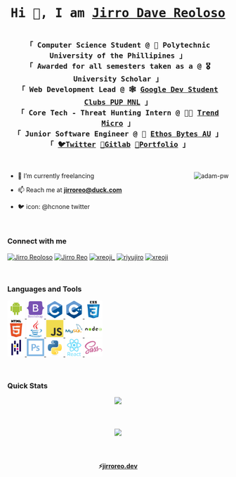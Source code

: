 <h1 align="center"><samp>Hi 👋, I am <b><a rel="nofollow noopener noreferrer" target="_blank" href="https://jirroreo.dev">Jirro Dave Reoloso</a></b></samp></h1>
<h3 align="center"><br>
  <samp>
    「 Computer Science Student @ 🌟 <b>Polytechnic University of the Phillipines</b> 」<br>
    「 Awarded for all semesters taken as a @ 🎖️ <b>University Scholar</b> 」<br>
    「 Web Development Lead @ 🕸️ <a target="_blank" href="https://www.linkedin.com/company/google-developer-student-club-pup-main//"><b>Google Dev Student Clubs PUP MNL</b></a> 」<br>
    「 Core Tech - Threat Hunting Intern @ 🧑‍💻 <a target="_blank" href="https://www.trendmicro.com/"><b>Trend Micro</b></a> 」<br>
    「 Junior Software Engineer @ 🌲 <a target="_blank" href="https://www.linkedin.com/company/ethos-bytes-au/about/"><b>Ethos Bytes AU</b></a> 」<br>
    「 <a target="_blank" href="https://twitter.com/xreoji"> 🐦Twitter</a> <a target="_blank" href="https://gitlab.com/JirroReo"> 🦊Gitlab</a> <a target="_blank" href="jirroreo.dev">📝Portfolio</a> 」<br>
  </samp>
</h3>

<br>

<p><img align="right" src="https://github.com/Adam-pw/Adam-pw/blob/main/animation_500_kxa883sd.gif" alt="adam-pw" /></p>


- 🌱 I’m currently freelancing

- 📫 Reach me at **jirroreo@duck.com**

- 🐦 icon: @hcnone twitter

<br>

<h3 align="left">Connect with me</h3>
<p align="left">
  <a href="https://www.linkedin.com/in/jirro-reo/" target="blank"><img align="center"
      src="https://raw.githubusercontent.com/rahuldkjain/github-profile-readme-generator/master/src/images/icons/Social/linked-in-alt.svg"
      alt="Jirro Reoloso" height="30" width="40" /></a> 
  <a href="https://fb.com/xreojii" target="blank"><img align="center"
      src="https://raw.githubusercontent.com/rahuldkjain/github-profile-readme-generator/master/src/images/icons/Social/facebook.svg"
      alt="Jirro Reo" height="30" width="40" /></a> 
  <a href="https://instagram.com/xreoji_" target="blank"><img align="center"
      src="https://raw.githubusercontent.com/rahuldkjain/github-profile-readme-generator/master/src/images/icons/Social/instagram.svg"
      alt="xreoji_" height="30" width="40" /></a> 
  <a href="https://www.hackerrank.com/riyujiro" target="blank"><img align="center"
      src="https://raw.githubusercontent.com/rahuldkjain/github-profile-readme-generator/master/src/images/icons/Social/hackerrank.svg"
      alt="riyujiro" height="30" width="40" /></a> 
 <a href="https://twitter.com/xreoji" target="blank"><img align="center"
      src="https://raw.githubusercontent.com/rahuldkjain/github-profile-readme-generator/master/src/images/icons/Social/twitter.svg"
      alt="xreoji" height="30" width="40" /></a> 
</p>

<br>

<h3 align="left">Languages and Tools</h3>
<p align="left"> <a href="https://developer.android.com" target="_blank" rel="noreferrer"> <img
      src="https://raw.githubusercontent.com/devicons/devicon/master/icons/android/android-original-wordmark.svg"
      alt="android" width="40" height="40" /> </a> <a href="https://getbootstrap.com" target="_blank" rel="noreferrer">
    <img src="https://raw.githubusercontent.com/devicons/devicon/master/icons/bootstrap/bootstrap-plain-wordmark.svg"
      alt="bootstrap" width="40" height="40" /> </a> <a href="https://www.cprogramming.com/" target="_blank"
    rel="noreferrer"> <img src="https://raw.githubusercontent.com/devicons/devicon/master/icons/c/c-original.svg"
      alt="c" width="40" height="40" /> </a> <a href="https://www.w3schools.com/cpp/" target="_blank" rel="noreferrer">
    <img src="https://raw.githubusercontent.com/devicons/devicon/master/icons/cplusplus/cplusplus-original.svg"
      alt="cplusplus" width="40" height="40" /> </a> <a href="https://www.w3schools.com/css/" target="_blank"
    rel="noreferrer"> <img
      src="https://raw.githubusercontent.com/devicons/devicon/master/icons/css3/css3-original-wordmark.svg" alt="css3"
      width="40" height="40" /> </a> <br> <a href="https://www.w3.org/html/" target="_blank" rel="noreferrer"> <img
      src="https://raw.githubusercontent.com/devicons/devicon/master/icons/html5/html5-original-wordmark.svg"
      alt="html5" width="40" height="40" /> </a> <a href="https://www.java.com" target="_blank" rel="noreferrer"> <img
      src="https://raw.githubusercontent.com/devicons/devicon/master/icons/java/java-original.svg" alt="java" width="40"
      height="40" /> </a> <a href="https://developer.mozilla.org/en-US/docs/Web/JavaScript" target="_blank"
    rel="noreferrer"> <img
      src="https://raw.githubusercontent.com/devicons/devicon/master/icons/javascript/javascript-original.svg"
      alt="javascript" width="40" height="40" /> </a> <a href="https://www.mysql.com/" target="_blank" rel="noreferrer"> <img
      src="https://raw.githubusercontent.com/devicons/devicon/master/icons/mysql/mysql-original-wordmark.svg"
      alt="mysql" width="40" height="40" /> </a> </a> <a href="https://nodejs.org" target="_blank" rel="noreferrer"> <img
      src="https://raw.githubusercontent.com/devicons/devicon/master/icons/nodejs/nodejs-original-wordmark.svg"
      alt="nodejs" width="40" height="40" /> </a> <br> <a href="https://pandas.pydata.org/" target="_blank" rel="noreferrer">
    <img
      src="https://raw.githubusercontent.com/devicons/devicon/2ae2a900d2f041da66e950e4d48052658d850630/icons/pandas/pandas-original.svg"
      alt="pandas" width="40" height="40" /> </a> <a href="https://www.photoshop.com/en" target="_blank"
    rel="noreferrer"> <img
      src="https://raw.githubusercontent.com/devicons/devicon/master/icons/photoshop/photoshop-line.svg" alt="photoshop"
      width="40" height="40" /> </a> <a href="https://www.python.org" target="_blank" rel="noreferrer"> <img
      src="https://raw.githubusercontent.com/devicons/devicon/master/icons/python/python-original.svg" alt="python"
      width="40" height="40" /> </a> <a href="https://reactjs.org/" target="_blank" rel="noreferrer"> <img
      src="https://raw.githubusercontent.com/devicons/devicon/master/icons/react/react-original-wordmark.svg"
      alt="react" width="40" height="40" /> </a> <a href="https://sass-lang.com" target="_blank" rel="noreferrer"> <img
      src="https://raw.githubusercontent.com/devicons/devicon/master/icons/sass/sass-original.svg" alt="sass" width="40"
      height="40" /> </a> </p>

<br>

<h3>Quick Stats</h3>

<p align="center">
<img src="https://github-readme-stats.vercel.app/api?username=JirroReo&show_icons=true&hide_border=true&bg_color=0D1117&hide=issues&title_color=FFFFFF&icon_color=FA8B00&text_color=FFFFFF"></img>
</p>

<br>

<p align="center">
  <a href="https://github.com/JirroReo">
    <img align="center" style="margin:0.5rem" src="https://github-readme-stats.vercel.app/api/top-langs/?username=JirroReo&hide=html,css&title_color=ffffff&text_color=c9cacc&icon_color=4AB197&bg_color=0D1117&hide_border=true&custom_title=What%20My%20Work%20Is" />
  </a>
</p>

<br>
<p align="center">
<h4 align="center">⚡<a rel="nofollow noopener noreferrer" target="_blank" href="https://jirroreo.dev">jirroreo.dev</a></h4>
</p>
<br>
